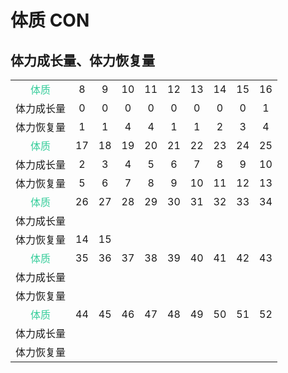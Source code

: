 # 体质 CON
## 体力成长量、体力恢复量
|  |  |  |  |  |  |  |  |  |  |
| :--: | :--: | :--: | :--: | :--: | :--: | :--: | :--: | :--: | :--: | 
| <font color=33CC99>体质</font> | 8 | 9 | 10 | 11 | 12 | 13 | 14 | 15 | 16 |
| 体力成长量 | 0 | 0 | 0 | 0 | 0 | 0 | 0 | 0 | 1 |
| 体力恢复量 | 1 | 1 | 4 | 4 | 1 | 1 | 2 | 3 | 4 |
| <font color=33CC99>体质</font> | 17 | 18 | 19 | 20 | 21 | 22 | 23 | 24 | 25 |
| 体力成长量 | 2 | 3 | 4 | 5 | 6 | 7 | 8 | 9 | 10 |
| 体力恢复量 | 5 | 6 | 7 | 8 | 9 | 10 | 11 | 12 | 13 |
| <font color=33CC99>体质</font> | 26 | 27 | 28 | 29 | 30 | 31 | 32 | 33 | 34 |
| 体力成长量 |  |  |  |  |  |  |  |  |  |
| 体力恢复量 | 14 | 15 |  |  |  |  |  |  |  |
| <font color=33CC99>体质</font> | 35 | 36 | 37 | 38 | 39 | 40 | 41 | 42 | 43 |
| 体力成长量 |  |  |  |  |  |  |  |  |  |
| 体力恢复量 |  |  |  |  |  |  |  |  |  |
| <font color=33CC99>体质</font> | 44 | 45 | 46 | 47 | 48 | 49 | 50 | 51 | 52 |
| 体力成长量 |  |  |  |  |  |  |  |  |  |
| 体力恢复量 |  |  |  |  |  |  |  |  |  |